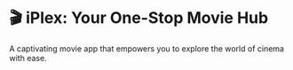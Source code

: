 # 🎬 iPlex: Your One-Stop Movie Hub

A captivating movie app that empowers you to explore the world of cinema with ease.